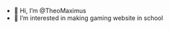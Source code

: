 - 👋 Hi, I’m @TheoMaximus
- 👀 I’m interested in making gaming website in school 

<!---
TheoMaximus/TheoMaximus is a ✨ special ✨ repository because its `README.md` (this file) appears on your GitHub profile.
You can click the Preview link to take a look at your changes.
--->

